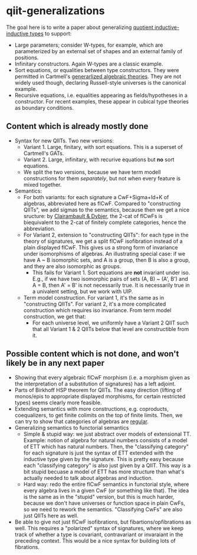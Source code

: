 # qiit-generalizations

The goal here is to write a paper about generalizing [quotient inductive-inductive types](https://dl.acm.org/citation.cfm?doid=3302515.3290315) to support:
- Large parameters; consider W-types, for example, which are parameterized by an external set of shapes and an external family of positions.
- Infinitary constructors. Again W-types are a classic example.
- Sort equations, or equalities between type constructors. They were permitted in Cartmell's [generarlized algebraic theories](https://www.sciencedirect.com/science/article/pii/0168007286900539?via%3Dihub). They are not widely used though, declaring Russell-style universes is the canonical example. 
- Recursive equations, i.e. equalities appearing as fields/hypotheses in a constructor. For recent examples, these appear in cubical type theories as boundary conditions.

## Content which is already mostly done

- Syntax for new QIITs. Two new versions:
  - Variant 1. Large, finitary, with sort equations. This is a superset of Cartmell's GATs.
  - Variant 2. Large, infinitary, with recurive equations but **no** sort equations.
  - We split the two versions, because we have term modell constructions for them *separately*, but not when every feature is
    mixed together.
- Semantics: 
  - For both variants: for each signature a CwF+Sigma+Id+K of algebras, abbreviated here as flCwF. Compared to "constructing QIITs", we add sigmas to the semantics, because then we get a nice sructure: by [Clairambault & Dybjer](https://arxiv.org/abs/1112.3456), the 2-cat of flCwFs is biequivalent to the 2-cat of finitely complete categories, hence the abbreviation.
  - For Variant 2, extension to "constructing QIITs": for each type in the theory of signatures, we get a split flCwF isofibration instead of a plain displayed flCwF. This gives us a strong form of invariance under isomorphisms of algebras. An illustrating special case: if we have A ~ B isomorphic sets, and A is a group, then B is also a group, and they are also isomorphic as groups.
    - This fails for Variant 1. Sort equations are **not** invariant under iso. E.g., if we have two isomorphic pairs of sets (A, B) ~ (A', B') and A = B, then A' = B' is not necessarily true. It is necessarily true in a univalent setting, but we work with UIP.
  - Term model construction. For variant 1, it's the same as in "constructing QIITs". For variant 2, it's a more complicated construction which requires iso invariance. From term model construction, we get that:
    - For each universe level, we uniformly have a Variant 2 QIIT such that all Variant 1 & 2 QIITs below that level are constructible from it.
    
## Possible content which is not done, and won't likely be in any next paper

- Showing that every algebraic flCwF morphism (i.e. a morphism given as the interpretation of a substitution of signatures) has a left adjoint. 
- Parts of Birkhoff HSP theorem for QIITs. The easy direction (lifting of monos/epis to appropriate displayed morphisms, for certain restricted types) seems clearly more feasible.
- Extending semantics with more constructions, e.g. coproducts, coequalizers, to get finite colimits on the top of finite limits. Then, we can try to show that categories of algebras are [regular](https://ncatlab.org/nlab/show/regular+category).
- Generalizing semantics to functorial semantics
  - Simple & stupid way: we just abstract over models of extensional TT. Example: notion of algebra for natural numbers consists of a model of ETT which has natural numbers. Then, the "classifying category" for each signature is just the syntax of ETT extended with the inductive type given by the signature. This is pretty easy because each "classifying category" is also just given by a QIIT. This way is a bit stupid becuase a model of ETT has more structure than what's actually needed to talk about algebras and induction.
  - Hard way: redo the entire flCwF semantics in functorial style, where every algebra lives in a given CwF (or something like that). The idea is the same as in the "stupid" version, but this is much harder, because we don't have universes or function space in plain CwFs, so we need to rework the semantics. "Classifying CwFs" are also just QIITs here as well.
- Be able to give not just flCwF isofibrations, but fibartions/opfibrations as well. This requires a "polarized" syntax of signatures, where we keep track of whether a type is covariant, contravariant or invaraiant in the preceding context. This would be a nice syntax for building lots of fibrations.
